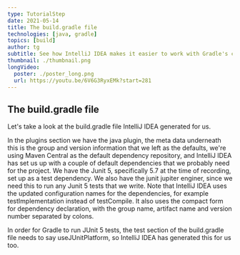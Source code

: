```yaml
---
type: TutorialStep
date: 2021-05-14
title: The build.gradle file
technologies: [java, gradle]
topics: [build]
author: tg
subtitle: See how IntelliJ IDEA makes it easier to work with Gradle's configuration file.
thumbnail: ./thumbnail.png
longVideo:
  poster: ./poster_long.png
  url: https://youtu.be/6V6G3RyxEMk?start=281
---
```


## The build.gradle file
Let's take a look at the build.gradle file IntelliJ IDEA generated for us.

In the plugins section we have the java plugin, the meta data underneath this is the group and version information that we left as the defaults, we're using Maven Central as the default dependency repository, and IntelliJ IDEA has set us up with a couple of default dependencies that we probably need for the project. We have the Junit 5, specifically 5.7 at the time of recording, set up as a test dependency. We also have the junit jupiter enginer, since we need this to run any Junit 5 tests that we write. Note that IntelliJ IDEA uses the updated configuration names for the dependencies, for example testImplementation instead of testCompile. It also uses the compact form for dependency declaration, with the group name, artifact name and version number separated by colons.

In order for Gradle to run JUnit 5 tests, the test section of the build.gradle file needs to say useJUnitPlatform, so IntelliJ IDEA has generated this for us too.

